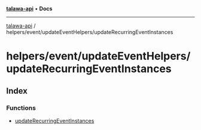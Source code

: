 [**talawa-api**](../../../../README.md) • **Docs**

***

[talawa-api](../../../../modules.md) / helpers/event/updateEventHelpers/updateRecurringEventInstances

# helpers/event/updateEventHelpers/updateRecurringEventInstances

## Index

### Functions

- [updateRecurringEventInstances](functions/updateRecurringEventInstances.md)
